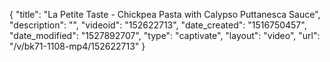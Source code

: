 {
    "title": "La Petite Taste - Chickpea Pasta with Calypso Puttanesca Sauce",
    "description": "",
    "videoid": "152622713",
    "date_created": "1516750457",
    "date_modified": "1527892707",
    "type": "captivate",
    "layout": "video",
    "url": "\/v\/bk71-1108-mp4\/152622713"
}